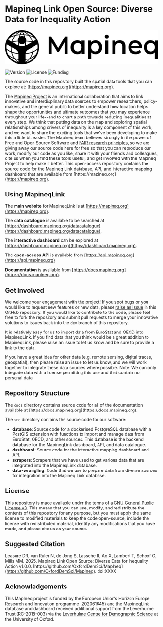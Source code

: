 # Mapineq Link Open Source: Diverse Data for Inequality Action

![Mapineq logo](./mapineq_logo_bw_rgb.png)

![Version](https://img.shields.io/badge/version-1.0.0-blue)
![License](https://img.shields.io/badge/license-GPLv3-green)
![Funding](https://img.shields.io/badge/funding-HorizonEurope-yellow)

The source code in this repository built the spatial data tools that you can explore at: [https://mapineq.org](https://mapineq.org). 

The [Mapineq Project](https://mapineq.eu) is an international collaboration that aims to link innovative and interdisplinary data sources to empower researchers, policy-makers, and the general public to better understand how location helps shape the opportunities and ultimate outcomes that you may experience throughout your life--and to chart a path towards reducing inequalities at every step. We think that putting data on the map and exploring spatial relationships among drivers of inequality is a key component of this work, and we want to share the exciting tools that we've been developing to make this a little bit easier. The Mapineq team believes strongly in the power of Free and Open Source Software and [FAIR research principles](https://www.go-fair.org/fair-principles/), so we are giving away our source code here for free so that you can reproduce our work, modify our code as you like, share it with your friends and colleagues, cite us when you find these tools useful, and get involved with the Mapineq Project to help make it better. This open-access repository contains the source code for the Mapineq Link database, API, and interactive mapping dashboard that are available from [https://mapineq.org](https://mapineq.org).

## Using MapineqLink

The **main website** for MapineqLink is at [https://mapineq.org](https://mapineq.org).  

The **data catalogue** is available to be searched at [https://dashboard.mapineq.org/datacatalogue](https://dashboard.mapineq.org/datacatalogue).

The **interactive dashboard** can be explored at [https://dashboard.mapineq.org](https://dashboard.mapineq.org).

The **open-access API** is available from [https://api.mapineq.org](https://api.mapineq.org)

**Documentation** is available from [https://docs.mapineq.org](https://docs.mapineq.org). 

## Get Involved

We welcome your engagement with the project! If you spot bugs or you would like to request new features or new data, please [raise an issue](https://github.com/OxfordDemSci/MapIneq/issues) in this GitHub repository. If you would like to contribute to the code, please feel free to fork the repository and submit pull requests to merge your innovative solutions to issues back into the `dev` branch of this repository. 

It is relatively easy for us to import data from [EuroStat](https://ec.europa.eu/eurostat/databrowser/explore/all/all_themes?lang=en&display=list&sort=category) and [OECD](https://data-explorer.oecd.org/) into MapineqLink. If you find data that you think would be a great addition to MapineqLink, please raise an issue to let us know and be sure to provide a link to the data.

If you have a great idea for other data (e.g. remote sensing, digital traces, geospatial), then please raise an issue to let us know, and we will work together to integrate these data sources where possible. Note: We can only integrate data with a license permitting this use and that contain no personal data.

## Repository Structure

The `docs` directory contains source code for all of the documentation available at [https://docs.mapineq.org](https://docs.mapineq.org). 

The `src` directory contains the source code for our software:  
- **database**: Source code for a dockerised PostgreSQL database with a PostGIS extension with functions to import and manage data from EuroStat, OECD, and other sources. This database is the backend database for the MapineqLink dashboard, API, and data catalogue.
- **dashboard**: Source code for the interactive mapping dashboard and API.
- **scrapers**: Scrapers that we have used to get various data that are integrated into the MapineqLink database.
- **data-wrangling**: Code that we use to prepare data from diverse sources for integration into the Mapineq Link database.

## License

This repository is made available under the terms of a [GNU General Public License v3](LICENSE). This means that you can use, modify, and redistribute the contents of this repository for any purpose, but you must apply the same license to modified materials to keep the code open-source, include the license with redistributed material, identify any modifications that you have made, and please cite us as your source. 

## Suggested Citation

Leasure DR, van Ruler N, de Jong S, Lassche R, Ao X, Lambert T, Schoof G, Mills MM. 2025. Mapineq Link Open Source: Diverse Data for Inequality Action v1.0.0. [https://github.com/OxfordDemSci/MapIneq](https://github.com/OxfordDemSci/MapIneq). doi:XXXX

## Acknowledgements
This MapIneq project is funded by the European Union’s Horizon Europe Research and Innovation programme (202061645) and the MapineqLink database and dashboard received additional support from the Leverhulme Trust (RC-2018-003) via the [Leverhulme Centre for Demographic Science](https://demography.ox.ac.uk) at the University of Oxford. 

